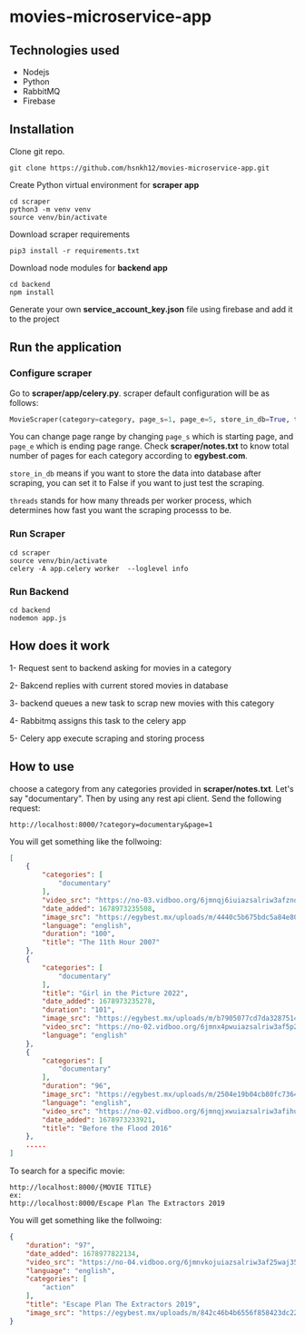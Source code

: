 # movies-microservice-app


## Technologies used
- Nodejs 
- Python
- RabbitMQ
- Firebase


## Installation

Clone git repo.
```
git clone https://github.com/hsnkh12/movies-microservice-app.git
```
Create Python virtual environment for **scraper app**
```
cd scraper
python3 -m venv venv
source venv/bin/activate
```
Download scraper requirements
```
pip3 install -r requirements.txt
```

Download node modules for **backend app** 
```
cd backend 
npm install
```
Generate your own **service_account_key.json** file using firebase and add it to the project

## Run the application

### Configure scraper
Go to **scraper/app/celery.py**. scraper default configuration will be as follows:
```python
MovieScraper(category=category, page_s=1, page_e=5, store_in_db=True, threads=8)
```
You can change page range by changing ```page_s``` which is starting page, and ```page_e``` which is ending page range. Check **scraper/notes.txt** to know total number of pages for each category according to **egybest.com**. 

```store_in_db``` means if you want to store the data into database after scraping, you can set it to False if you want to just test the scraping.

```threads``` stands for how many threads per worker process, which determines how fast you want the scraping processs to be.

### Run Scraper
```
cd scraper 
source venv/bin/activate
celery -A app.celery worker  --loglevel info
```

### Run Backend 
```
cd backend 
nodemon app.js
```


## How does it work
1- Request sent to backend asking for movies in a category

2- Bakcend replies with current stored movies in database

3- backend queues a new task to scrap new movies with this category

4- Rabbitmq assigns this task to the celery app

5- Celery app execute scraping and storing process



## How to use
choose a category from any categories provided in **scraper/notes.txt**. Let's say "documentary".
Then by using any rest api client. Send the following request:
```
http://localhost:8000/?category=documentary&page=1
```
You will get something like the follwoing:
```json
[
    {
        "categories": [
            "documentary"
        ],
        "video_src": "https://no-03.vidboo.org/6jmnqj6iuiazsalriw3afznqlgkfpgh7qunucccs4nol45xihjyxv4zpz4ja/v.mp4",
        "date_added": 1678973235508,
        "image_src": "https://egybest.mx/uploads/m/4440c5b675bdc5a84e802ed34d69b213.jpg",
        "language": "english",
        "duration": "100",
        "title": "The 11th Hour 2007"
    },
    {
        "categories": [
            "documentary"
        ],
        "title": "Girl in the Picture 2022",
        "date_added": 1678973235278,
        "duration": "101",
        "image_src": "https://egybest.mx/uploads/m/b7905077cd7da3287514dc1a7d7f6669.jpg",
        "video_src": "https://no-02.vidboo.org/6jmnx4pwuiazsalriw3af5p2kotpkdzqgg64sfswhiyclk366m2qscbizhkq/v.mp4",
        "language": "english"
    },
    {
        "categories": [
            "documentary"
        ],
        "duration": "96",
        "image_src": "https://egybest.mx/uploads/m/2504e19b04cb80fc736495206b1778b9.jpg",
        "language": "english",
        "video_src": "https://no-02.vidboo.org/6jmnqjxwuiazsalriw3afihuipu7k4snmrdspfzlsirgtc3pg7yhrlbienpq/v.mp4",
        "date_added": 1678973233921,
        "title": "Before the Flood 2016"
    },
    .....
]
```



To search for a specific movie:
```
http://localhost:8000/{MOVIE TITLE}
ex:
http://localhost:8000/Escape Plan The Extractors 2019
```
You will get something like the follwoing:

```json
{
    "duration": "97",
    "date_added": 1678977822134,
    "video_src": "https://no-04.vidboo.org/6jmnvkojuiazsalriw3af25waj35hgk2lozhfynckp5a6r472ujgkvd72j5a/v.mp4",
    "language": "english",
    "categories": [
        "action"
    ],
    "title": "Escape Plan The Extractors 2019",
    "image_src": "https://egybest.mx/uploads/m/842c46b4b6556f858423dc22b48c601a.jpg"
}
```
